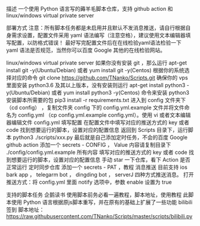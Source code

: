 描述
一个使用 Python 语言写的薅羊毛脚本仓库，支持 github action 和 linux/windows virtual private server

部署方式
注意：所有脚本任务都是未启用并且默认不发消息推送，请自行根据自身需求设置，配置文件采用 yaml 语法编写（注意空格），建议使用文本编辑器填写配置，以防格式错误！ 最好写完配置文件后在在线检验yaml语法检验一下 yaml 语法是否规范，当然你可以百度 Google 其他的在线检验网站。

linux/windows virtual private server
如果你没有安装 git ，那么运行 apt-get install git -y(Ubuntu/Debian) 或者 yum install git -y(Centos) 根据你的系统选择对应的命令
git clone https://github.com/TNanko/Scripts.git
确保你的 vps 里面安装 python3.6 及其以上版本，没有安装则运行 apt-get install python3 -y(Ubuntu/Debian) 或者 yum install python3 -y(Centos) 命令来安装 python3
安装脚本所需要的包 pip3 install -r requirements.txt
进入到 config 文件夹下（cd config） ，复制文件夹 config 下的 config.yml.example 文件并将文件命名为 config.yml （cp config.yml.example config.yml）。使用 vi 或者文本编辑器编辑文件 config.yml 填写配置
在配置文件中填写对应的推送方式的 key 或者 code
找到想要运行的脚本，设置对应的配置信息
返回到 Scripts 目录下，运行脚本 python3 ./scripts/xxx.py
最后就是自己添加定时任务，不会的百度 Google
github action
添加一个 secrets - CONFIG ， Value 内容请复制目录下 ./config/config.yml.example 所有内容
填写对应的推送方式的 key 或者 code
找到想要运行的脚本，设置对应的配置信息
手动 star 一下仓库，看下 Action 是否正常运行
定时同步仓库
添加一个 secrets - PAT ，教程
消息推送
目前支持 ios bark app ， telegarm bot ， dingding bot ， serverJ 四种方式推送消息。
打开推送方式：将 config.yml 里面 notify 选项中，参数 enable 设置为 true

支持的脚本任务
企鹅读书
使用脚本前务必看一遍教程，脚本地址，使用教程
此脚本使用 Python 语言根据原js脚本重写，并在原有的基础上扩展了一些功能
bilibili 签到
脚本地址：https://raw.githubusercontent.com/TNanko/Scripts/master/scripts/bilibili.py

